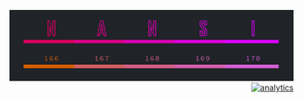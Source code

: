[![ ](/img/splash.jpg)](http://workmade.github.io/nansi)
<a style="float:right;overflow:hidden;cursor:default" href="https://github.com/workmade/nansi"><img src="https://ga-beacon.appspot.com/UA-42808437-2/workmade/nansi?pixel" alt="analytics"/></a>

